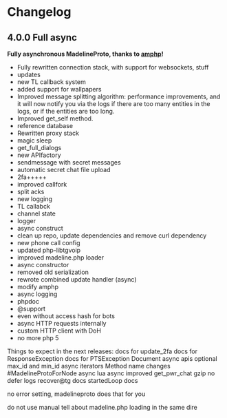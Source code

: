 # Changelog


## 4.0.0 Full async

**Fully asynchronous MadelineProto, thanks to [amphp](https://github.com/danog/amphp)!**

* Fully rewritten connection stack, with support for websockets, stuff
* updates
* new TL callback system
* added support for wallpapers
* Improved message splitting algorithm: performance improvements, and it will now notify you via the logs if there are too many entities in the logs, or if the entities are too long.  
* Improved get_self method.  
* reference database
* Rewritten proxy stack
* magic sleep
* get_full_dialogs
* new APIfactory
* sendmessage with secret messages
* automatic secret chat file upload
* 2fa+++++
* improved callfork
* split acks
* new logging
* TL callabck
* channel state
* logger
* async construct
* clean up repo, update dependencies and remove curl dependency
* new phone call config
* updated php-libtgvoip
* improved madeline.php loader
* async constructor
* removed old serialization 
* rewrote combined update handler (async)
* modify amphp
* async logging
* phpdoc
* @support
* even without access hash for bots
* async HTTP requests internally
* custom HTTP client with DoH
* no more php 5

Things to expect in the next releases:
docs for update_2fa
docs for ResponseException
docs for PTSException
Document async apis
optional max_id and min_id
async iterators
Method name changes
#MadelineProtoForNode async
lua async
improved get_pwr_chat
gzip
no defer logs
recover@tg docs
startedLoop docs

no error setting, madelineproto does that for you


do not use manual
tell about madeline.php loading in the same dire
